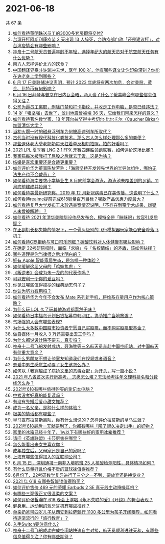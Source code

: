 # 2021-06-18

共 67 条

<!-- BEGIN -->
<!-- 最后更新时间 Fri Jun 18 2021 03:05:47 GMT+0800 (China Standard Time) -->

1. [如何看待董明珠送员工的3000多套房即将交付?](https://www.zhihu.com/question/465190639)
2. [台湾开打阿斯利康疫苗 2 天出现 13
   人猝死，台防疫部门称「还是建议打」，对台湾疫情会有哪些影响？](https://www.zhihu.com/question/465590341)
3. [神舟十二号航天员普遍年龄不年轻，选择年纪大的航天员对于航空航天任务有什么优势？](https://www.zhihu.com/question/465284337)
4. [南方人怎样评价北方的饮食？](https://www.zhihu.com/question/31894251)
5. [中国翻译界泰斗许渊冲去世，享年 100
   岁，他有哪些译文让你印象深刻？你能在许老身上学到哪些？](https://www.zhihu.com/question/465502478)
6. [6 月 17 日美联储决议声明，预计 2023
   年底将有两次加息，会对美股、黄金、比特币有何影响？](https://www.zhihu.com/question/465456246)
7. [6 月 16
   日拜登与普京在日内瓦会晤，两人谈了什么？俄美峰会有哪些信息值得关注？](https://www.zhihu.com/question/465409295)
8. [公司为逼员工离职，删除门禁和打卡指纹，并收走工作电脑，是否已经违法？](https://www.zhihu.com/question/458446577)
9. [14 岁「猪坚强」去世了，汶川地震曾被埋 36
   天，它给我们带来怎样的意义？](https://www.zhihu.com/question/465481304)
10. [如何看待著名数学家、18 年菲尔兹奖得主考切尔·比尔卡尔（Caucher
    Birkar）加盟清华大学？](https://www.zhihu.com/question/464844610)
11. [当初火爆一时的磁悬浮列车为何被高速列车所取代？](https://www.zhihu.com/question/352230599)
12. [古代当时没有现代科技化粪技术，那么古人怎么样处理那么多的粪便？](https://www.zhihu.com/question/464580573)
13. [那些退休老大爷老奶奶每天扛着单反相机拍照，拍的好看吗？](https://www.zhihu.com/question/427864597)
14. [2021 LPL 夏季赛 LNG 2:1 FPX
    开赛四连胜领跑联赛，如何评价这场比赛？](https://www.zhihu.com/question/465588866)
15. [我家猫每次被我打了屁股之后就去干饭，这是为啥？](https://www.zhihu.com/question/465059360)
16. [结婚是喜欢重要还是合适更重要？](https://www.zhihu.com/question/418802722)
17. [如何评价华为董事陈黎芳称：「海思坚持开发领先世界的半导体组件，哪怕无法生产也不会裁员」？](https://www.zhihu.com/question/464967844)
18. [如何看待海南要求小学毕业生 8 月底前学会游泳，游泳池未覆盖到的乡镇，11
    月底前建成并投用？](https://www.zhihu.com/question/465307248)
19. [如何看待美最新研究称，2019 年 12
    月新冠病毒已在美传播，这说明了什么？](https://www.zhihu.com/question/465273612)
20. [如何看待realme提前完成618销量百万目标？哪款产品优惠力度最大？](https://www.zhihu.com/question/465333482)
21. [如何看待复旦大学发布王永珍遇害案情况说明，「不存在剽窃学术成果，嫌疑人未曾被解聘」？](https://www.zhihu.com/question/465629537)
22. [如何看待 2021
    年清华美院毕设作品发布会，模特全是「眯眯眼」妆容引发质疑？](https://www.zhihu.com/question/464319655)
23. [在正副机长都失能的情况下，一个骨灰级别的飞行模拟器玩家能否安全降落飞机？](https://www.zhihu.com/question/412412871)
24. [如何看待C罗拒绝与可口可乐同框？碳酸饮料对人体健康有哪些影响？](https://www.zhihu.com/question/465111118)
25. [在确定
    22考研院校时，面临「求稳」与「名校情结」的矛盾，该如何抉择？](https://www.zhihu.com/question/465528736)
26. [哪些道理是你当律师之后才明白的？](https://www.zhihu.com/question/437922823)
27. [拥有 Apple 智能家居生态，是怎样一种体验？](https://www.zhihu.com/question/462758380)
28. [如何缓解这届父母的「鸡娃焦虑」？](https://www.zhihu.com/question/451871565)
29. [《叛逆者》会成为朱一龙的的代表作吗？](https://www.zhihu.com/question/464344697)
30. [可以安利一个你的爱豆吗？](https://www.zhihu.com/question/464244516)
31. [你见过哪些值得摘抄的经典励志句子？](https://www.zhihu.com/question/447620837)
32. [你认为努力有用吗？](https://www.zhihu.com/question/461687086)
33. [如何看待华为今年不会发布 Mate
    系列新手机，将维系存量用户作为核心策略？](https://www.zhihu.com/question/465383357)
34. [为什么玩 LOL 久了玩其他游戏都索然无味？](https://www.zhihu.com/question/462644970)
35. [如何看待日本福岛计划出钱招募中韩网红，协助推广当地旅游？](https://www.zhihu.com/question/465371058)
36. [气场强的人会有哪些表现?](https://www.zhihu.com/question/25151940)
37. [为什么大多数中国股市投资者宁愿自己买股票，而不购买股票型基金？](https://www.zhihu.com/question/32166514)
38. [做自媒体一月收入 3 万还需要出去工作吗？](https://www.zhihu.com/question/457544338)
39. [为什么都说设计院不要去，真实吗？](https://www.zhihu.com/question/401676772)
40. [神舟十二号飞船发射成功，聂海胜等三名航天员奔赴中国空间站，对中国航天有何重大意义？](https://www.zhihu.com/question/465393063)
41. [为什么男朋友不想让他室友知道我们在视频或者语音？](https://www.zhihu.com/question/465047050)
42. [恋爱中男生感觉主动累了女生该怎么办？](https://www.zhihu.com/question/330148026)
43. [如何以「我穿越成了病娇文里的恶毒女配」为开头，写一篇小说？](https://www.zhihu.com/question/463353580)
44. [2021 年八省首次实行新高考，
    志愿怎么填？无法参考往年文理科排名和分数线怎么办？](https://www.zhihu.com/question/460011388)
45. [2021年618有哪些值得购买的笔记本电脑？](https://www.zhihu.com/question/456023623)
46. [中考没考好真的能复读吗？](https://www.zhihu.com/question/463329359)
47. [有没有先婚后爱小甜文推荐？](https://www.zhihu.com/question/458377910)
48. [成为一名父亲，是种什么样的体验？](https://www.zhihu.com/question/300110433)
49. [极美的情话都有哪些？](https://www.zhihu.com/question/462730865)
50. [皇马宣布拉莫斯离队，你有什么想说的？怎样评价拉莫斯的皇马生涯？](https://www.zhihu.com/question/465466090)
51. [2021年618最后一天就要到了，你都有哪些「囤了很久决定出手」的好物？](https://www.zhihu.com/question/465446335)
52. [家里的冰箱已经十年了，1w以下有哪些好的家用冰箱推荐？](https://www.zhihu.com/question/27522423)
53. [请问《英雄联盟》卡莎厉害在哪里？](https://www.zhihu.com/question/464172547)
54. [怎么能看出来女生喜欢你？](https://www.zhihu.com/question/453143428)
55. [成年独立后，父母家还是自己的家吗？](https://www.zhihu.com/question/465591269)
56. [上海有哪些值得加入的互联网公司？](https://www.zhihu.com/question/19596230)
57. [6 月 15 日，深圳通报一南非入境航班 25
    人核酸检测阳性，具体情况如何？](https://www.zhihu.com/question/465324619)
58. [有什么质量好且价格不贵的篮球袜值得推荐？](https://www.zhihu.com/question/321288348)
59. [6月份了，22考研数学复习进行了三分之一不到，要放弃还是换专业？](https://www.zhihu.com/question/464449112)
60. [2021 年 618 有哪些智能锁值得购买？](https://www.zhihu.com/question/465401695)
61. [如何评价售价 469 元的荣耀 Earbuds 2 SE
    真无线主动降噪耳机？](https://www.zhihu.com/question/465408645)
62. [有哪些三观很正又很温柔的文案？](https://www.zhihu.com/question/458254625)
63. [如何评价张哲瀚在 616
    晚会上演唱《永不失联的爱》《环绕》的舞台表现？](https://www.zhihu.com/question/465329816)
64. [健身用、运动用的蓝牙耳机有哪些推荐？](https://www.zhihu.com/question/43456110)
65. [单亲奶爸带四岁儿子从西安到拉萨骑行 1100
    多公里为孩子开阔眼界，如何看待逐渐流行的「旅行教育」？](https://www.zhihu.com/question/465096300)
66. [入手Switch要注意什么?](https://www.zhihu.com/question/316296166)
67. [神舟十二号飞船成功完成空间站快速自主对接，航天员顺利进驻天和，有哪些信息值得关注？你有哪些期待？](https://www.zhihu.com/question/465284083)

<!-- END -->
